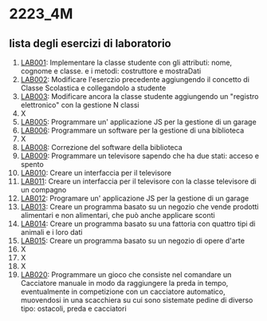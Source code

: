 # 2223_4M
## lista degli esercizi di laboratorio

1. [LAB001](https://github.com/isissmorciano/2223_4M/tree/main/Esercizi%20HTML/Esercizio%20001): Implementare la classe studente con gli attributi: nome, cognome e classe. e i metodi: costruttore e mostraDati
2. [LAB002](https://github.com/isissmorciano/2223_4M/tree/main/Esercizi%20HTML/Esercizio%20002): Modificare l'eserczio precedente aggiungendo il concetto di Classe Scolastica e collegandolo a studente 
3. [LAB003](https://github.com/isissmorciano/2223_4M/tree/main/Esercizi%20HTML/Esercizio%20003): Modificare ancora la classe studente aggiungendo un "registro elettronico" con la gestione N classi
4. X
5. [LAB005](https://github.com/isissmorciano/2223_4M/tree/main/Esercizi%20HTML/Esercizio%20005): Programmare un' applicazione JS per la gestione di un garage
6. [LAB006](https://github.com/isissmorciano/2223_4M/tree/main/Esercizi%20HTML/Esercizio%20006): Programmare un software per la gestione di una biblioteca
7. X
8. [LAB008](https://github.com/isissmorciano/2223_4M/tree/main/Esercizi%20HTML/Esercizio%20008): Correzione del software della biblioteca
9. [LAB009](https://github.com/isissmorciano/2223_4M/tree/main/Esercizi%20HTML/Esercizio%20009): Programmare un televisore sapendo che ha due stati: acceso e spento
10. [LAB010](https://github.com/isissmorciano/2223_4M/tree/main/Esercizi%20HTML/Esercizio%20010): Creare un interfaccia per il televisore
11. [LAB011](https://github.com/isissmorciano/2223_4M/tree/main/Esercizi%20HTML/Esercizio%20011): Creare un interfaccia per il televisore con la classe televisore di un compagno
12. [LAB012](https://github.com/isissmorciano/2223_4M/tree/main/Esercizi%20HTML/Esercizio%20012): Programare un' applicazione JS per la gestione di un garage
13. [LAB013](https://github.com/isissmorciano/2223_4M/tree/main/Esercizi%20HTML/Esercizio%20013): Creare un programma basato su un negozio che vende prodotti alimentari e non alimentari, che può anche applicare sconti
14. [LAB014](https://github.com/isissmorciano/2223_4M/tree/main/Esercizi%20HTML/Esercizio%20014): Creare un programma basato su una fattoria con quattro tipi di animali e i loro dati
15. [LAB015](https://github.com/isissmorciano/2223_4M/tree/main/Esercizi%20HTML/Esercizio%20015): Creare un programma basato su un negozio di opere d'arte
16. X
17. X
18. X
19. [LAB020](https://github.com/isissmorciano/2223_4M/tree/main/Esercizi%20HTML/Esercizio%20020): Programmare un gioco che  consiste nel comandare un Cacciatore manuale in modo da raggiungere la preda in tempo, eventualmente in competizione con un cacciatore automatico, muovendosi in una scacchiera su cui sono sistemate pedine di diverso tipo: ostacoli, preda e cacciatori
